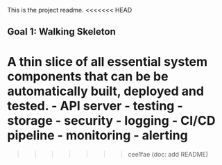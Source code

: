 This is the project readme.
<<<<<<< HEAD


## Goal 1: Walking Skeleton
A thin slice of all essential system components that can be be automatically 
built, deployed and tested.
    - API server
    - testing
    - storage
    - security
    - logging
    - CI/CD pipeline
    - monitoring
    - alerting
=======
>>>>>>> cee1fae (doc: add README)
